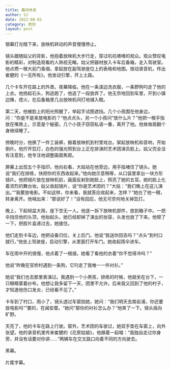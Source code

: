 ```yaml
---
title: 幕间休息
author: SJ
date: 2022-08-01
category: 原创
layout: post
---
```


银幕灯光暗下来，放映机转动的声音慢慢停止。<br><br>
镜头跟随姑父的背影，他抱着放映机大步行走，穿过叽叽喳喳的观众。观众赞叹电影的精彩，对制造观看的人熟视无睹。姑父把器材放入卡车后备箱，走入驾驶室。他点燃一根大前门香烟，拿起放在副驾驶座位上的表格和地图。按动录音机，传出崔健的《一无所有》。他发动引擎，开上土路。<br><br>
几个卡车开在路上的外景。夜幕降临，他在一条溪边洗衣服，一条野狗叼走了他的上衣。他扬起石头，狗逃跑了，他追了一段放弃了。他无奈地回到车里，开到小镇边陲，熄火，在后备箱里几台放映机间打地铺入眠。<br><br>
第二天，他被脸上的阳光照醒了，举起手试图遮挡。几个小孩围在他身边，问：“你是不是来放电影的？“他点点头，另一个小孩问“放什么片？”他把一根手指放在嘴唇上，示意是个秘密。几个小孩子窃窃私语一番，离开了他。他耸耸肩翻个身继续睡了。<br><br>
傍晚时分，他换了一件工装裤，搬着放映机到村里戏台。架起放映机和音响，开始倒片。他拧开氙灯，白色的强光照到台上正在排演的艺术团演员脸上。姑父完全没有注意到，他专注地调整画面焦距。<br><br>
屏幕上出现五个手指印，他向右看，大姑站在他旁边，用手指堵住了镜头。她说“我们在排练，快把你的东西收起来。”他向她示意稍等，从口袋里拿出一块方形镜片。他把镜片放在放映机前，画面反射到她脸上，照亮了她的五官。她的脸上化着浓烈的舞台妆。姑父收起镜片，说“你是艺术团的？”大姑：“我们晚上在这儿演出。”“我要放电影。不如这样，你来看，我就答应收起来，怎样？”她白了他一眼，转身离开。他喊出来：“那说好了！”没有回应，他无可奈何地关掉氙灯。<br><br>
晚上，下起倾盆大雨，座下空无一人。他逐一拆下放映机部件，放到箱子中。一把伞挡住他的头顶，他抬起头，她已经卸掉了演出的妆容，头发也放了下来。他顿了一下，把胶片盒递过去，她接住。<br><br>
他们走到卡车边，他把设备归位，关上后门。他说“我送你回去吗？”点头“到村口就行。”他坐上驾驶座，启动引擎，从里面打开车门。她收起雨伞进车。<br><br>
车在雨中开的很慢，他点着了一根烟，她看了看他的衣着“你不觉得冷吗？”<br><br>
他说“昨晚在官桥村遇到一条狗，它叼走了我唯一一件衬衫。”<br><br>
她说“我们也去那里表演过。我遇到一个小男孩，排练的时候，他就坐在台下，一只眼睛蒙着纱布。他想让我多留下一天，团里不允许。后来我又回到了他的村子，才知道他伤口发炎，已经看不见了。”<br><br>
卡车到了村口，雨小了，镜头透过车窗拍她，她问：“我们明天去南岩浦，你还要放电影吗“”要的，在闽安厝。“她问“那你的衬衫怎么办？”他笑了一下。镜头摇向旷野。<br><br>
天亮了，他的卡车在路上行驶。窗外，艺术团的车驶过，她双手垫在车窗上，向外张望。他的录音机里传来崔健的《花房姑娘》，他跟着一起唱：“我独自走过你身旁，并没有话要对你讲……“两辆车在交叉路口向着不同的方向驶去。<br><br>
黑幕。<br><br>
片尾字幕。
